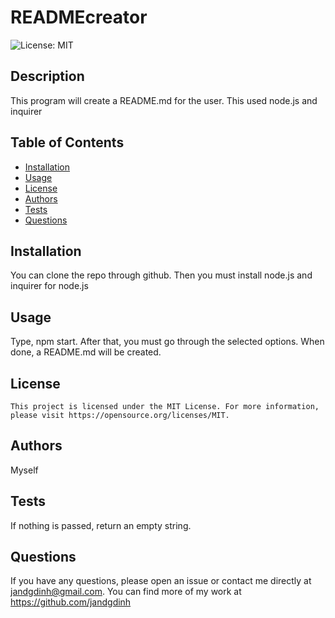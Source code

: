 # READMEcreator

  ![License: MIT](https://img.shields.io/badge/License-MIT-yellow.svg)


  ## Description
  This program will create a README.md for the user. This used node.js and inquirer

  ## Table of Contents
  - [Installation](#installation)
  - [Usage](#usage)
  - [License](#license)
  - [Authors](#authors)
  - [Tests](#tests)
  - [Questions](#questions)

  ## Installation
  You can clone the repo through github. Then you must install node.js and inquirer for node.js

  ## Usage
  Type, npm start. After that, you must go through the selected options. When done, a README.md will be created.

  ## License

    This project is licensed under the MIT License. For more information, please visit https://opensource.org/licenses/MIT.

  ## Authors
  Myself

  ## Tests
  If nothing is passed, return an empty string.

  ## Questions
  If you have any questions, please open an issue or contact me directly at jandgdinh@gmail.com. You can find more of my work at https://github.com/jandgdinh